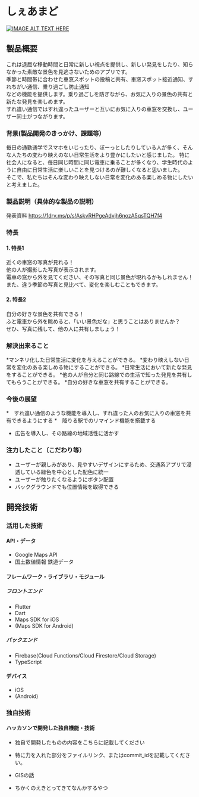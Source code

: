 # しぇあまど

[![IMAGE ALT TEXT HERE](https://jphacks.com/wp-content/uploads/2023/07/JPHACKS2023_ogp.png)](https://www.youtube.com/watch?v=yYRQEdfGjEg)

## 製品概要
これは退屈な移動時間と日常に新しい視点を提供し、新しい発見をしたり、知らなかった素敵な景色を見逃さないためのアプリです。<br>
季節と時間帯に合わせた車窓スポットの投稿と共有、車窓スポット接近通知、すれちがい通信、乗り過ごし防止通知<br>
などの機能を提供します。乗り過ごしを防ぎながら、お気に入りの景色の共有と新たな発見を楽しめます。<br>
すれ違い通信ではすれ違ったユーザーと互いにお気に入りの車窓を交換し、ユーザー同士がつながります。

### 背景(製品開発のきっかけ、課題等）
毎日の通勤通学でスマホをいじったり、ぼーっとしたりしている人が多く、そんな人たちの変わり映えのない日常生活をより豊かにしたいと感じました。
特に社会人になると、毎日同じ時間に同じ電車に乗ることが多くなり、学生時代のように自由に日常生活に楽しいことを見つけるのが難しくなると思いました。<br>
そこで、私たちはそんな変わり映えしない日常を変化のある楽しめる物にしたいと考えました。


### 製品説明（具体的な製品の説明）
発表資料
https://1drv.ms/p/s!AskvRHPgeAdvjh6nozA5qsTQH7f4
### 特長
#### 1. 特長1
近くの車窓の写真が見れる！<br>
他の人が撮影した写真が表示されます。<br>
電車の窓から外を見てください、その写真と同じ景色が現れるかもしれません！<br>
また、違う季節の写真と見比べて、変化を楽しむこともできます。<br>
#### 2. 特長2
自分の好きな景色を共有できる！<br>
ふと電車から外を眺めると、「いい景色だな」と思うことはありませんか？<br>
ぜひ、写真に残して、他の人に共有しましょう！<br>

### 解決出来ること
*マンネリ化した日常生活に変化を与えることができる。
*変わり映えしない日常を変化のある楽しめる物にすることができる。
*日常生活において新たな発見をすることができる。
*他の人が自分と同じ路線での生活で知った発見を共有してもらうことができる。
*自分の好きな車窓を共有することができる。

### 今後の展望
*　すれ違い通信のような機能を導入し、すれ違った人のお気に入りの車窓を共有できるようにする
*　降りる駅でのリマインド機能を搭載する
* 広告を導入し、その路線の地域活性に活かす

### 注力したこと（こだわり等）
* ユーザーが親しみがあり、見やすいデザインにするため、交通系アプリで浸透している緑色を中心とした配色に統一
* ユーザーが触りたくなるようにボタン配置
* バックグラウンドでも位置情報を取得できる
  

## 開発技術
### 活用した技術
#### API・データ
* Google Maps API
* 国土数値情報 鉄道データ

#### フレームワーク・ライブラリ・モジュール
##### フロントエンド
* Flutter
* Dart
* Maps SDK for iOS
* (Maps SDK for Android)

##### バックエンド
* Firebase(Cloud Functions/Cloud Firestore/Cloud Storage)
* TypeScript

#### デバイス
* iOS
* (Android)

### 独自技術
#### ハッカソンで開発した独自機能・技術
* 独自で開発したものの内容をこちらに記載してください
* 特に力を入れた部分をファイルリンク、またはcommit_idを記載してください。

* GISの話

* ちかくのえきとってきてなんかするやつ
